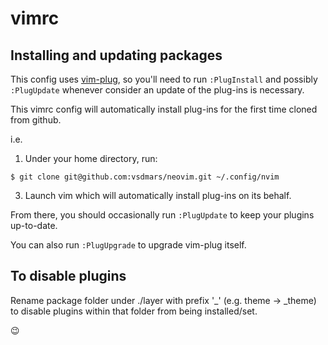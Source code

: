 vimrc
=====

## Installing and updating packages
This config uses [vim-plug](https://github.com/junegunn/vim-plug),
so you'll need to run `:PlugInstall` and possibly `:PlugUpdate` whenever consider an
update of the plug-ins is necessary.

This vimrc config will automatically install plug-ins for the first time cloned from github.

i.e.
1. Under your home directory, run:
```
$ git clone git@github.com:vsdmars/neovim.git ~/.config/nvim
```
3. Launch vim which will automatically install plug-ins on its behalf.

From there, you should occasionally run `:PlugUpdate` to keep your plugins up-to-date.

You can also run `:PlugUpgrade` to upgrade vim-plug itself.


## To disable plugins
Rename package folder under ./layer with prefix '_' (e.g. theme -> \_theme) to
disable plugins within that folder from being installed/set.


:wink:
